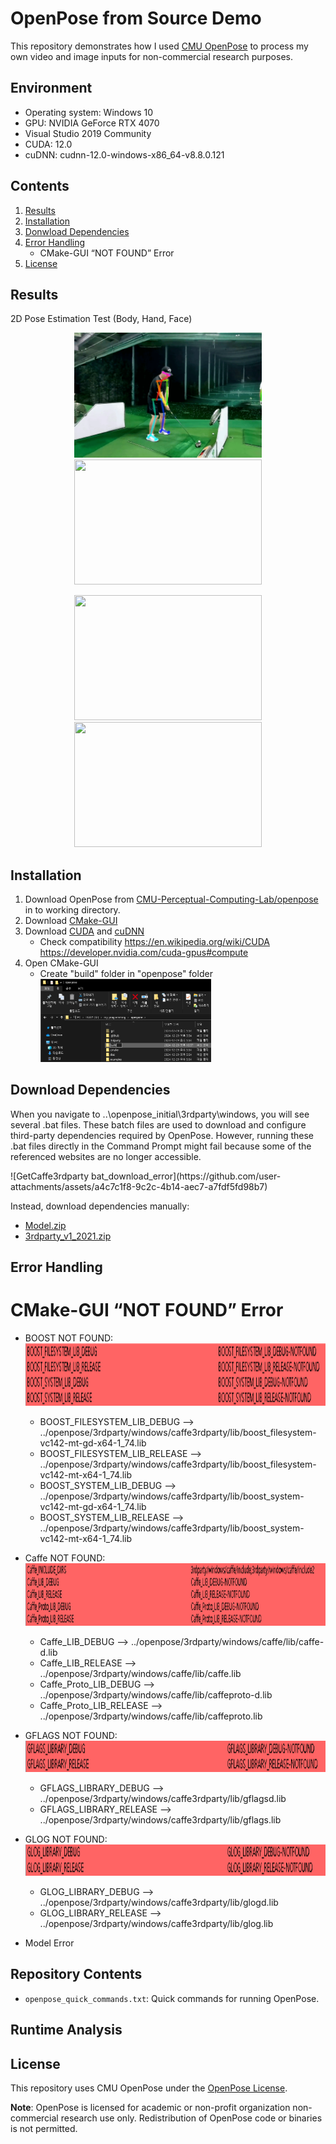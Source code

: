 # OpenPose from Source Demo

This repository demonstrates how I used [CMU OpenPose](https://github.com/CMU-Perceptual-Computing-Lab/openpose) to process my own video and image inputs for non-commercial research purposes.

## Environment 
- Operating system: Windows 10 
- GPU: NVIDIA GeForce RTX 4070
- Visual Studio 2019 Community
- CUDA: 12.0 
- cuDNN: cudnn-12.0-windows-x86_64-v8.8.0.121 

## Contents

1. [Results](#results)
2. [Installation](#installation)
3. [Donwload Dependencies](#Download-Dependencies)
4. [Error Handling](#Error-Handling)
   - CMake-GUI “NOT FOUND” Error
6. [License](#license)

## Results
2D Pose Estimation Test (Body, Hand, Face)
<p align="center">
  <img src="https://github.com/ggamangpro101/openpose-source-demo/blob/master/gif/jm_golf_11.gif" width="300" height="200" />
  <img src="https://github.com/ggamangpro101/openpose-source-demo/blob/master/gif/hand_005.gif" width="300" height="200" />
</p>
<p align="center">
  <img src="https://github.com/ggamangpro101/openpose-source-demo/blob/master/gif/movie_theater_face.gif" width="300" height="200" />
  <img src="https://github.com/ggamangpro101/openpose-source-demo/blob/master/gif/hand_006.gif" width="300" height="200" />
</p>

## Installation
1. Download OpenPose from [CMU-Perceptual-Computing-Lab/openpose](https://github.com/CMU-Perceptual-Computing-Lab/openpose) in to working directory.
2. Download [CMake-GUI](https://cmake.org/download/)
3. Download [CUDA](https://developer.nvidia.com/cuda-toolkit-archive) and [cuDNN](https://developer.nvidia.com/rdp/cudnn-archive)
   - Check compatibility
     https://en.wikipedia.org/wiki/CUDA
     https://developer.nvidia.com/cuda-gpus#compute
4. Open CMake-GUI
   - Create "build" folder in "openpose" folder
     <br>
     <img src="https://github.com/ggamangpro101/openpose-source-demo/blob/master/installation/create_build_folder_zoom.png" width=60% height=60% />


## Download Dependencies
When you navigate to ..\openpose_initial\3rdparty\windows, you will see several .bat files. These batch files are used to download and configure third-party dependencies required by OpenPose. However, running these .bat files directly in the Command Prompt might fail because some of the referenced websites are no longer accessible.
<p>
![GetCaffe3rdparty bat_download_error](https://github.com/user-attachments/assets/a4c7c1f8-9c2c-4b14-aec7-a7fdf5fd98b7)
</p>

Instead, download dependencies manually:
- [Model.zip](https://drive.google.com/file/d/1QCSxJZpnWvM00hx49CJ2zky7PWGzpcEh/edit)
- [3rdparty_v1_2021.zip](https://drive.google.com/file/d/1WvftDLLEwAxeO2A-n12g5IFtfLbMY9mG/edit)

## Error Handling
# CMake-GUI “NOT FOUND” Error
  
  - BOOST NOT FOUND:
    <img src=https://github.com/ggamangpro101/openpose-source-demo/blob/master/error/BOOST_NOTFOUND.png width="900" height="100"/>
      - BOOST_FILESYSTEM_LIB_DEBUG -->
      ../openpose/3rdparty/windows/caffe3rdparty/lib/boost_filesystem-vc142-mt-gd-x64-1_74.lib
      - BOOST_FILESYSTEM_LIB_RELEASE --> 
      ../openpose/3rdparty/windows/caffe3rdparty/lib/boost_filesystem-vc142-mt-x64-1_74.lib
      - BOOST_SYSTEM_LIB_DEBUG -->
      ../openpose/3rdparty/windows/caffe3rdparty/lib/boost_system-vc142-mt-gd-x64-1_74.lib
      - BOOST_SYSTEM_LIB_RELEASE -->
      ../openpose/3rdparty/windows/caffe3rdparty/lib/boost_system-vc142-mt-x64-1_74.lib

  - Caffe NOT FOUND:
    <img src=https://github.com/ggamangpro101/openpose-source-demo/blob/master/error/Caffe_NOTFOUND.png width="900" height="100"/>
      - Caffe_LIB_DEBUG --> 
      ../openpose/3rdparty/windows/caffe/lib/caffe-d.lib
      - Caffe_LIB_RELEASE --> 
      ../openpose/3rdparty/windows/caffe/lib/caffe.lib
      - Caffe_Proto_LIB_DEBUG --> 
      ../openpose/3rdparty/windows/caffe/lib/caffeproto-d.lib
      - Caffe_Proto_LIB_RELEASE --> 
      ../openpose/3rdparty/windows/caffe/lib/caffeproto.lib

  - GFLAGS NOT FOUND:
    <img src=https://github.com/ggamangpro101/openpose-source-demo/blob/master/error/GFLAGS_NOTFOUND.png width="900" height="50"/>
      - GFLAGS_LIBRARY_DEBUG -->
      ../openpose/3rdparty/windows/caffe3rdparty/lib/gflagsd.lib
      - GFLAGS_LIBRARY_RELEASE -->
      ../openpose/3rdparty/windows/caffe3rdparty/lib/gflags.lib 

  - GLOG NOT FOUND:
    <img src=https://github.com/ggamangpro101/openpose-source-demo/blob/master/error/GLOG_NOTFOUND.png width="900" height="50"/>
      - GLOG_LIBRARY_DEBUG -->
      ../openpose/3rdparty/windows/caffe3rdparty/lib/glogd.lib
      - GLOG_LIBRARY_RELEASE -->
      ../openpose/3rdparty/windows/caffe3rdparty/lib/glog.lib

- Model Error

## Repository Contents
- `openpose_quick_commands.txt`: Quick commands for running OpenPose.


## Runtime Analysis


## License
This repository uses CMU OpenPose under the [OpenPose License](https://github.com/CMU-Perceptual-Computing-Lab/openpose/blob/master/LICENSE).

**Note**: OpenPose is licensed for academic or non-profit organization non-commercial research use only. Redistribution of OpenPose code or binaries is not permitted.
